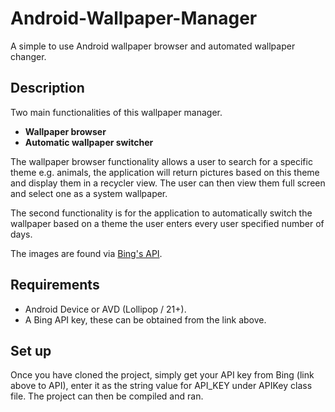 # Android-Wallpaper-Manager
A simple to use Android wallpaper browser and automated wallpaper changer.

## Description
Two main functionalities of this wallpaper manager.
- **Wallpaper browser**
- **Automatic wallpaper switcher**

The wallpaper browser functionality allows a user to search for a specific theme e.g. animals, the application will return pictures 
based on this theme and display them in a recycler view. The user can then view them full screen and select one as a system wallpaper.

The second functionality is for the application to automatically switch the wallpaper based on a theme the user enters every user specified
number of days.

The images are found via [Bing's API](https://datamarket.azure.com/dataset/bing/search "Bing's API").

## Requirements
- Android Device or AVD (Lollipop / 21+).
- A Bing API key, these can be obtained from the link above.

## Set up
Once you have cloned the project, simply get your API key from Bing (link above to API), enter it as the string value for API_KEY under APIKey class file.
The project can then be compiled and ran.

